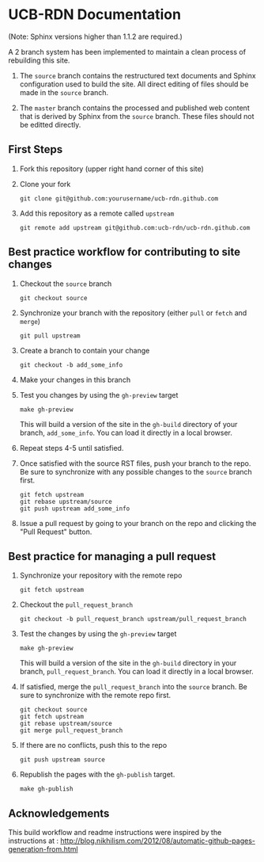 UCB-RDN Documentation
======================

(Note: Sphinx versions higher than 1.1.2 are required.)

A 2 branch system has been implemented to maintain a clean process of
rebuilding this site.

1. The `source` branch contains the restructured text documents and
Sphinx configuration used to build the site.  All direct editing of
files should be made in the `source` branch.

2. The `master` branch contains the processed and published web
content that is derived by Sphinx from the `source` branch.  These
files should not be editted directly.

First Steps 
-----------

1. Fork this repository (upper right hand corner of this site)

2. Clone your fork
   
   ```git clone git@github.com:yourusername/ucb-rdn.github.com```

3. Add this repository as a remote called `upstream`

   ```git remote add upstream git@github.com:ucb-rdn/ucb-rdn.github.com``` 

Best practice workflow for contributing to site changes
--------------------------------------------------------

1. Checkout the `source` branch

   ```git checkout source```

2. Synchronize your branch with the repository (either `pull` or
`fetch` and `merge`)

     ```git pull upstream```

3. Create a branch to contain your change

     ```git checkout -b add_some_info```

4. Make your changes in this branch

5. Test you changes by using the `gh-preview` target

     ```make gh-preview```

   This will build a version of the site in the `gh-build` directory of
   your branch, `add_some_info`.  You can load it directly in a local
   browser.

6. Repeat steps 4-5 until satisfied.

7. Once satisfied with the source RST files, push your branch to the
   repo.  Be sure to synchronize with any possible changes to the
   `source` branch first.

     ```
     git fetch upstream
     git rebase upstream/source
     git push upstream add_some_info
     ```

8. Issue a pull request by going to your branch on the repo and
   clicking the "Pull Request" button.

Best practice for managing a pull request
------------------------------------------

1. Synchronize your repository with the remote repo

     ```git fetch upstream```

2. Checkout the `pull_request_branch`

     ```git checkout -b pull_request_branch upstream/pull_request_branch```

3. Test the changes by using the `gh-preview` target

    ```make gh-preview```

   This will build a version of the site in the `gh-build` directory in
   your branch, `pull_request_branch`.  You can load it directly in a
   local browser.

5. If satisfied, merge the `pull_request_branch` into the `source`
   branch.  Be sure to synchronize with the remote repo first.

     ```
     git checkout source
     git fetch upstream
     git rebase upstream/source
     git merge pull_request_branch
     ```

6. If there are no conflicts, push this to the repo

     ```git push upstream source```

7. Republish the pages with the `gh-publish` target.

     ```make gh-publish```


Acknowledgements
-----------------

This build workflow and readme instructions were inspired by the instructions 
at :
http://blog.nikhilism.com/2012/08/automatic-github-pages-generation-from.html 
